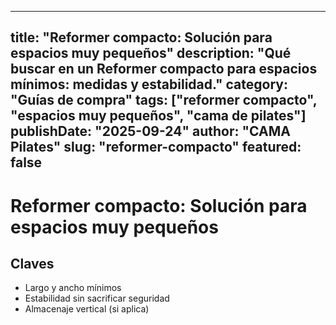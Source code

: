 
---
title: "Reformer compacto: Solución para espacios muy pequeños"
description: "Qué buscar en un Reformer compacto para espacios mínimos: medidas y estabilidad."
category: "Guías de compra"
tags: ["reformer compacto", "espacios muy pequeños", "cama de pilates"]
publishDate: "2025-09-24"
author: "CAMA Pilates"
slug: "reformer-compacto"
featured: false
---

# Reformer compacto: Solución para espacios muy pequeños

## Claves
- Largo y ancho mínimos
- Estabilidad sin sacrificar seguridad
- Almacenaje vertical (si aplica)

<see-also limit="3" />
